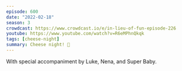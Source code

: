 ```yaml
---
episode: 600
date: "2022-02-18"
season: 3
crowdcast: https://www.crowdcast.io/e/in-lieu-of-fun-episode-226
youtube: https://www.youtube.com/watch?v=R6eMPhnQkqk
tags: [cheese-night]
summary: Cheese night! 🧀
---
```

With special accompaniment by Luke, Nena, and Super Baby.
